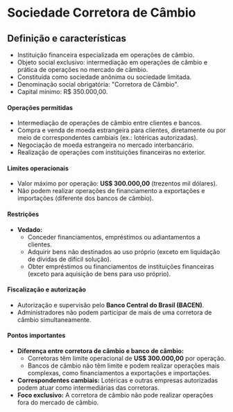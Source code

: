 # Sociedade Corretora de Câmbio

## Definição e características
- Instituição financeira especializada em operações de câmbio.
- Objeto social exclusivo: intermediação em operações de câmbio e prática de operações no mercado de câmbio.
- Constituída como sociedade anônima ou sociedade limitada.
- Denominação social obrigatória: "Corretora de Câmbio".
- Capital mínimo: R$ 350.000,00.

#### Operações permitidas
- Intermediação de operações de câmbio entre clientes e bancos.
- Compra e venda de moeda estrangeira para clientes, diretamente ou por meio de correspondentes cambiais (ex.: lotéricas autorizadas).
- Negociação de moeda estrangeira no mercado interbancário.
- Realização de operações com instituições financeiras no exterior.

#### Limites operacionais
- Valor máximo por operação: **US$ 300.000,00** (trezentos mil dólares).
- Não podem realizar operações de financiamento a exportações e importações (diferente dos bancos de câmbio).

#### Restrições
- **Vedado:**
  - Conceder financiamentos, empréstimos ou adiantamentos a clientes.
  - Adquirir bens não destinados ao uso próprio (exceto em liquidação de dívidas de difícil solução).
  - Obter empréstimos ou financiamentos de instituições financeiras (exceto para aquisição de bens para uso próprio).

#### Fiscalização e autorização
- Autorização e supervisão pelo **Banco Central do Brasil (BACEN)**.
- Administradores não podem participar de mais de uma corretora de câmbio simultaneamente.

#### Pontos importantes
- **Diferença entre corretora de câmbio e banco de câmbio:**
  - Corretoras têm limite operacional de **US$ 300.000,00** por operação.
  - Bancos de câmbio não têm limite e podem realizar operações mais complexas, como financiamentos a exportações e importações.
- **Correspondentes cambiais:** Lotéricas e outras empresas autorizadas podem atuar como intermediárias das corretoras.
- **Foco exclusivo:** A corretora de câmbio não pode realizar operações fora do mercado de câmbio.
